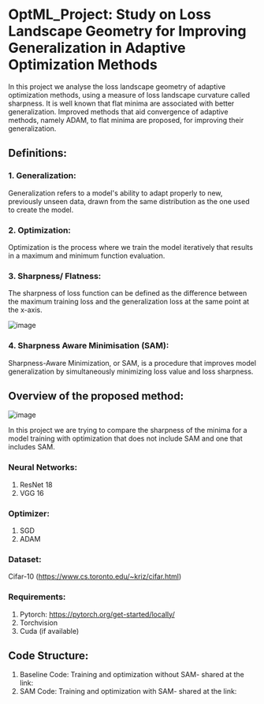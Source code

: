 # OptML_Project: Study on Loss Landscape Geometry for Improving Generalization in Adaptive Optimization Methods
In this project we analyse the loss landscape geometry of adaptive optimization methods, using a measure of loss landscape curvature called sharpness. It is well known that flat minima are associated with better generalization. Improved methods that aid convergence of adaptive methods, namely ADAM, to flat minima are proposed, for improving their generalization.



## Definitions:

### 1. Generalization:
Generalization refers to a model's ability to adapt properly to new, previously unseen data, drawn from the same distribution as the one used to create the model.

### 2. Optimization:
Optimization is the process where we train the model iteratively that results in a maximum and minimum function evaluation.

### 3. Sharpness/ Flatness: 
The sharpness of loss function can be defined as the difference between the maximum training loss and the generalization loss at the same point at the x-axis.

![image](https://user-images.githubusercontent.com/21705597/175521022-a43d5c96-c474-4105-91ed-370f7a60cd0d.png)


### 4. Sharpness Aware Minimisation (SAM): 
Sharpness-Aware Minimization, or SAM, is a procedure that improves model generalization by simultaneously minimizing loss value and loss sharpness. 



## Overview of the proposed method:

![image](https://user-images.githubusercontent.com/21705597/175528840-818c3523-e675-433a-8478-38389e449b73.png)

In this project we are trying to compare the sharpness of the minima for a model training with optimization that does not include SAM and one that includes SAM.

### Neural Networks:
1. ResNet 18
2. VGG 16

### Optimizer:
1. SGD
2. ADAM

### Dataset:
Cifar-10 (https://www.cs.toronto.edu/~kriz/cifar.html)

### Requirements:
1. Pytorch: https://pytorch.org/get-started/locally/
2. Torchvision
3. Cuda (if available)

## Code Structure:
1. Baseline Code: Training and optimization without SAM- shared at the link:
2. SAM Code: Training and optimization with SAM- shared at the link:

